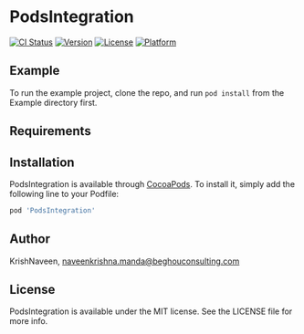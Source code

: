 # PodsIntegration

[![CI Status](https://img.shields.io/travis/KrishNaveen/PodsIntegration.svg?style=flat)](https://travis-ci.org/KrishNaveen/PodsIntegration)
[![Version](https://img.shields.io/cocoapods/v/PodsIntegration.svg?style=flat)](https://cocoapods.org/pods/PodsIntegration)
[![License](https://img.shields.io/cocoapods/l/PodsIntegration.svg?style=flat)](https://cocoapods.org/pods/PodsIntegration)
[![Platform](https://img.shields.io/cocoapods/p/PodsIntegration.svg?style=flat)](https://cocoapods.org/pods/PodsIntegration)

## Example

To run the example project, clone the repo, and run `pod install` from the Example directory first.

## Requirements

## Installation

PodsIntegration is available through [CocoaPods](https://cocoapods.org). To install
it, simply add the following line to your Podfile:

```ruby
pod 'PodsIntegration'
```

## Author

KrishNaveen, naveenkrishna.manda@beghouconsulting.com

## License

PodsIntegration is available under the MIT license. See the LICENSE file for more info.
